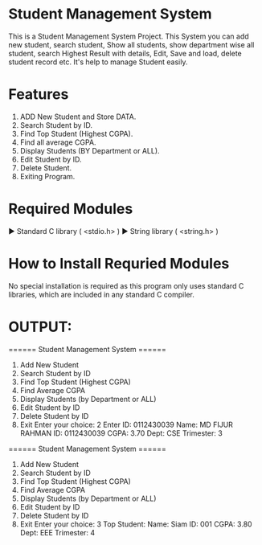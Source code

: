 # Student Management System
This is a Student Management System Project. This System you can add new student, search student, Show all students, show department wise all student, search Highest Result with details, Edit, Save and load, delete student record etc. It's help to manage Student easily.

# Features
1. ADD New Student and Store DATA.
2. Search Student by ID.
3. Find Top Student (Highest CGPA).
4. Find all average CGPA.
5. Display Students (BY Department or ALL).
6. Edit Student by ID.
7. Delete Student.
8. Exiting Program.
   
# Required Modules
▶ Standard C library ( <stdio.h> )
▶ String library ( <string.h> )

# How to Install Requried Modules
No special installation is required as this program only uses standard C libraries, which are included in any standard C compiler.

# OUTPUT: 
====== Student Management System ======
1. Add New Student
2. Search Student by ID
3. Find Top Student (Highest CGPA)
4. Find Average CGPA
5. Display Students (by Department or ALL)
6. Edit Student by ID
7. Delete Student by ID
8. Exit
Enter your choice: 2
Enter ID: 0112430039
Name: MD FIJUR RAHMAN
ID: 0112430039
CGPA: 3.70
Dept: CSE
Trimester: 3

====== Student Management System ======
1. Add New Student
2. Search Student by ID
3. Find Top Student (Highest CGPA)
4. Find Average CGPA
5. Display Students (by Department or ALL)
6. Edit Student by ID
7. Delete Student by ID
8. Exit
Enter your choice: 3
Top Student:
Name: Siam
ID: 001
CGPA: 3.80
Dept: EEE
Trimester: 4

